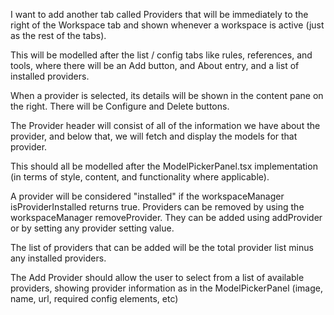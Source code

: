 I want to add another tab called Providers that will be immediately to the right of the Workspace tab and shown whenever a workspace is active (just as the rest of the tabs).

This will be modelled after the list / config tabs like rules, references, and tools, where there will be an Add button, and About entry, and a list of installed providers.

When a provider is selected, its details will be shown in the content pane on the right.  There will be Configure and Delete buttons.

The Provider header will consist of all of the information we have about the provider, and below that, we will fetch and display the models for that provider.

This should all be modelled after the ModelPickerPanel.tsx implementation (in terms of style, content, and functionality where applicable).

A provider will be considered "installed" if the workspaceManager isProviderInstalled returns true.  Providers can be removed by using the workspaceManager removeProvider.  They can be added using addProvider or by setting any provider setting value.

The list of providers that can be added will be the total provider list minus any installed providers.

The Add Provider should allow the user to select from a list of available providers, showing provider information as in the ModelPickerPanel (image, name, url, required config elements, etc)